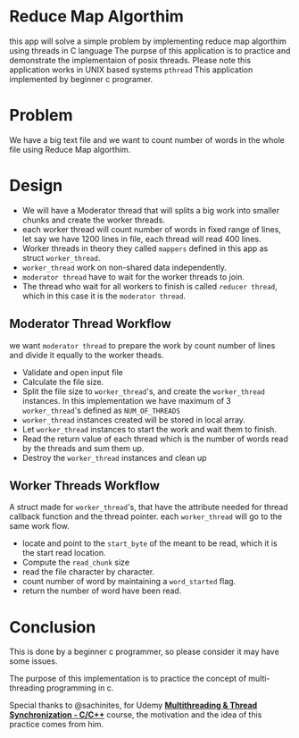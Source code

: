 
# Reduce Map Algorthim
this app will solve a simple problem by implementing reduce map algorthim using threads in C language
The purpse of this application is to practice and demonstrate the implementaion of posix threads.
Please note this application works in UNIX based systems `pthread`
This application implemented by beginner c programer.
# Problem
We have a big text file and we want to count number of words in the whole file using Reduce Map algorthim.

# Design

- We will have a Moderator thread that will splits a big work into smaller chunks and create the worker threads.
- each worker thread will count number of words in fixed range of lines, let say we have 1200 lines in file, each thread will read 400 lines.
- Worker threads in theory they called `mappers` defined in this app as struct `worker_thread`.
- `worker_thread` work on non-shared data independently.
- `moderator thread` have to wait for the worker threads to join.
- The thread who wait for all workers to finish is called `reducer thread`, which in this case it is the `moderator thread`.

## Moderator Thread Workflow
we want `moderator thread` to prepare the work by count number of lines and divide it equally to the worker theads.
- Validate and open input file
- Calculate the file size.
- Split the file size to `worker_thread`'s, and create the `worker_thread` instances. In this implementation we have maximum of 3 `worker_thread`'s defined as `NUM_OF_THREADS`
- `worker_thread` instances created will be stored in local array.
- Let `worker_thread` instances to start the work and wait them to finish.
- Read the return value of each thread which is the number of words read by the threads and sum them up.
- Destroy the `worker_thread` instances and clean up

## Worker Threads Workflow
A struct made for `worker_thread`'s, that have the attribute needed for thread callback function and the thread pointer.
each `worker_thread` will go to the same work flow.
- locate and point to the `start_byte` of the meant to be read, which it is the start read location.
- Compute the `read_chunk` size
- read the file character by character.
- count number of word by maintaining a `word_started` flag.
- return the number of word have been read.

# Conclusion

This is done by a beginner c programmer, so please consider it may have some issues.

The purpose  of this implementation is to practice the concept of multi-threading programming in c.

Special thanks to @sachinites, for Udemy [**Multithreading & Thread Synchronization - C/C++**](https://www.udemy.com/course/multithreading_parta/#instructor-1) course, the motivation and the idea of this practice comes from him.